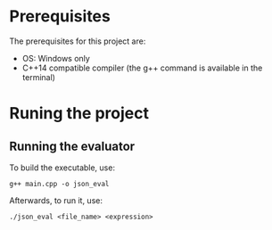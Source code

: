 # Prerequisites

The prerequisites for this project are:
 - OS: Windows only
 - C++14 compatible compiler (the g++ command is available in the terminal)

# Runing the project

## Running the evaluator
 
To build the executable, use:

```
g++ main.cpp -o json_eval
```

Afterwards, to run it, use:

```
./json_eval <file_name> <expression>
```
